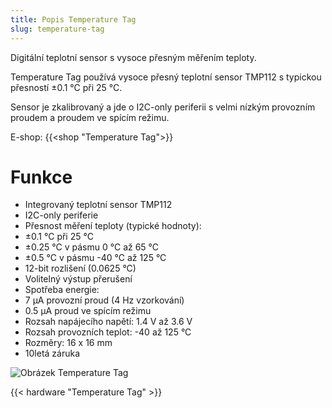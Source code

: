 ```yaml
---
title: Popis Temperature Tag
slug: temperature-tag
---
```


Digitální teplotní sensor s vysoce přesným měřením teploty. 

Temperature Tag používá vysoce přesný teplotní sensor TMP112 s typickou přesností ±0.1 °C při 25 °C.

Sensor je zkalibrovaný a jde o I2C-only periferii s velmi nízkým provozním proudem a proudem ve spícím režimu.

E-shop: {{<shop "Temperature Tag">}}


# Funkce

  * Integrovaný teplotní sensor TMP112
  * I2C-only periferie
  * Přesnost měření teploty (typické hodnoty):
  * ±0.1 °C při 25 °C
  * ±0.25 °C v pásmu 0 °C až 65 °C
  * ±0.5 °C v pásmu -40 °C až 125 °C
  * 12-bit rozlišení (0.0625 °C)
  * Volitelný výstup přerušení
  * Spotřeba energie:
  * 7 µA provozní proud (4 Hz vzorkování)
  * 0.5 µA proud ve spícím režimu
  * Rozsah napájecího napětí: 1.4 V až 3.6 V
  * Rozsah provozních teplot: -40 až 125 °C
  * Rozměry: 16 x 16 mm
  * 10letá záruka

![Obrázek Temperature Tag](temperature-tag.png)


{{< hardware "Temperature Tag" >}}


